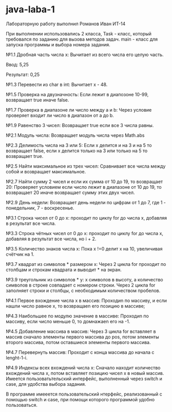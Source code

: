 # java-laba-1
Лабораторную работу выполнил Романов Иван ИТ-14

При выполнении использовались 2 класса, Task - класс, который требовался по заданию для вызова методов задач. main - класс для запуска программы и выбора номера задания.

№1.1 Дробная часть числа x: Вычитает из всего числа его целую часть.

Ввод: 5,25

Результат: 0,25

№1.3 Перевести из char в int: Вычитает x - 48.

№1.5 Проверка на двузначность: Если лежит в диапозоне 10-99, возвращает true иначе false.

№1.7 Проверка в диапазоне ли число между a и b: Через условие проверяет входит ли число в диапазон от a до b.

№1.9 Равенство 3 чисел: Возвращает true если все 3 числа равны.

№2.1 Модуль числа: Возвращает модуль числа через Math.abs

№2.3 Делимость числа на 3 или 5: Если x делится и на 3 и на 5 то возвращает false, если x делится только на 3 или только на 5 то возвращает true.

№2.5 Найти максимальное из трех чисел: Сравнивает все числа между собой и возвращает максимальное.

№2.7 Найти сумму 2 чисел и если их сумма от 10 до 19, то возвращает 20: Проверяет условием если число лежит в диапазоне от 10 до 19, то возвращает 20 иначе возвращает сумму этих двух чисел.

№2.9 День недели: Возвращает день недели по цифрам от 1 до 7, где 1 - понедельник, 7 - воскресенье.

№3.1 Строка чисел от 0 до x: проходит по циклу for до числа x, добавляя в результат все числа.

№3.3 Строка чётных чисел от 0 до x: проходит по циклу for до числа x, добавляя в результат все числа, но i + 2.

№3.5 Количество знаков числа x: Пока x !=0 делит x на 10, увеличивая счётчик на 1.

№3.7 квадрат из символов * размером х: Через 2 цикла for проходит по столбцам и строкам квадрата и выводит * на экран.

№3.9 треугольник из символов * у: x символов в высоту, а количество символов в строке совпадает с номером строки. Через 2 цикла for заполняет строки и столбцы, с необходимым количеством пробелов.

№4.1 Первое вхождение числа x в массив: Проходиn по массиву, и если нашли число равное x, то возвращаеn его позицию в массиве;

№4.3 Наибольшее по модулю значение в массиве: Проходиn по массиву, если число меньше 0, то домнажаеn его на -1.

№4.5 Добавление массива в массив: Через 3 цикла for вставляет в массив сначало элементы первого массива до pos, потом элементы второго массива, потом оставшиеся элементы первого массива.

№4.7 Перевернуть массив: Проходит с конца массива до начала с lenght-1-i.

№4.9 Индексы всех вхождений числа x: Сначало находит количество вхождений числа x, потом вставляет позицию чисел x в новый массив.
Имеется пользоватьтельский интерфейс, выполненный через switch и case, для удобства выбора задания.

В программе имееется пользовательский нтерфейс, реализованный с помощью switch и case, при помощи которого программой удобно пользоваться.
